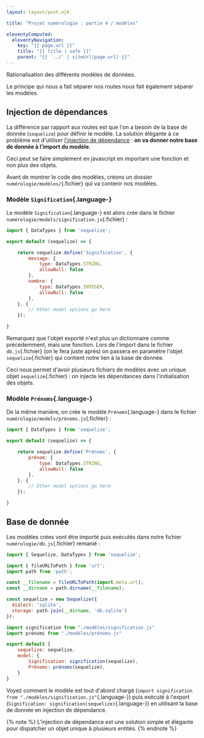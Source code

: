 ```yaml
---
layout: layout/post.njk

title: "Projet numérologie : partie 4 / modèles"

eleventyComputed:
  eleventyNavigation:
    key: "{{ page.url }}"
    title: "{{ title | safe }}"
    parent: "{{ '../' | siteUrl(page.url) }}"
---
```


<!-- début résumé -->

Rationalisation des différents modèles de données.

<!-- fin résumé -->

Le principe qui nous a fait séparer nos routes nous fait également séparer les modèles.

## Injection de dépendances

La différence par rapport aux routes est que l'on a besoin de la base de donnée (`sequelize`) pour définir le modèle. La solution élégante à ce problème est d'utiliser [l'injection de dépendance](https://fr.wikipedia.org/wiki/Injection_de_d%C3%A9pendances) : **on va donner notre base de donnée à l'import du modèle**.

Ceci peut se faire simplement en javascript en important une fonction et non plus des objets.

Avant de montrer le code des modèles, créons un dossier `numérologie/modèles/`{.fichier} qui va contenir nos modèles.

### Modèle `Signification`{.language-}

Le modèle `Signification`{.language-} est alors crée dans le fichier `numérologie/models/signification.js`{.fichier} :

```js
import { DataTypes } from 'sequelize';

export default (sequelize) => {

    return sequelize.define('Signification', {
        message: {
            type: DataTypes.STRING,
            allowNull: false
        },
        nombre: {
            type: DataTypes.INTEGER,
            allowNull: false
        },
    }, {
        // Other model options go here
    });

}

```

Remarquez que l'objet exporté n'est plus un dictionnaire comme précédemment, mais une fonction. Lors de l'import dans le fichier `db.js`{.fichier} (on le fera juste après) on passera en paramètre l'objet `sequelize`{.fichier} qui contient notre lien à la base de donnée.

Ceci nous permet d'avoir plusieurs fichiers de modèles avec un unique objet `sequelize`{.fichier} : on injecte les dépendances dans l'initialisation des objets.

### Modèle `Prénoms`{.language-}

De la même manière, on crée le modèle `Prénoms`{.language-} dans le fichier `numérologie/models/prénoms.js`{.fichier} :

```js
import { DataTypes } from 'sequelize';

export default (sequelize) => {

    return sequelize.define('Prénoms', {
        prénom: {
            type: DataTypes.STRING,
            allowNull: false
        },
    }, {
        // Other model options go here
    });

}

```

## Base de donnée

Les modèles crées vont être importé puis exécutés dans notre fichier `numérologie/db.js`{.fichier} remanié :

```js
import { Sequelize, DataTypes } from 'sequelize';

import { fileURLToPath } from 'url';
import path from 'path';

const __filename = fileURLToPath(import.meta.url);
const __dirname = path.dirname(__filename);

const sequelize = new Sequelize({
  dialect: 'sqlite',
  storage: path.join(__dirname, 'db.sqlite')
});

import signification from "./modèles/signification.js"
import prénoms from "./modèles/prénoms.js"

export default {
    sequelize: sequelize,
    model: {
        Signification: signification(sequelize),
        Prénoms: prénoms(sequelize),
    }
}

```

Voyez comment le modèle est tout d'abord chargé (`import signification from "./modèles/signification.js"`{.language-}) puis exécuté à l'export (`Signification: signification(sequelize)`{.language-}) en utilisant la base de donnée en injection de dépendance.

{% note %}
L'injection de dépendance est une solution simple et élégante pour dispatcher un objet unique à plusieurs entités.
{% endnote %}

